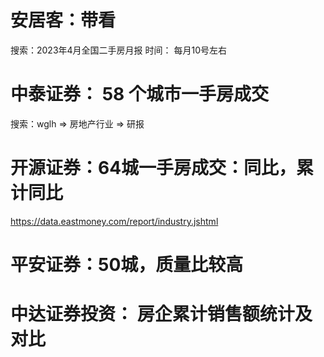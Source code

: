 # 安居客：带看  
搜索：2023年4月全国二手房月报
时间： 每月10号左右

# 中泰证券： 58 个城市一手房成交
搜索：wglh => 房地产行业 => 研报

# 开源证券：64城一手房成交：同比，累计同比
https://data.eastmoney.com/report/industry.jshtml

# 平安证券：50城，质量比较高

# 中达证券投资： 房企累计销售额统计及对比


